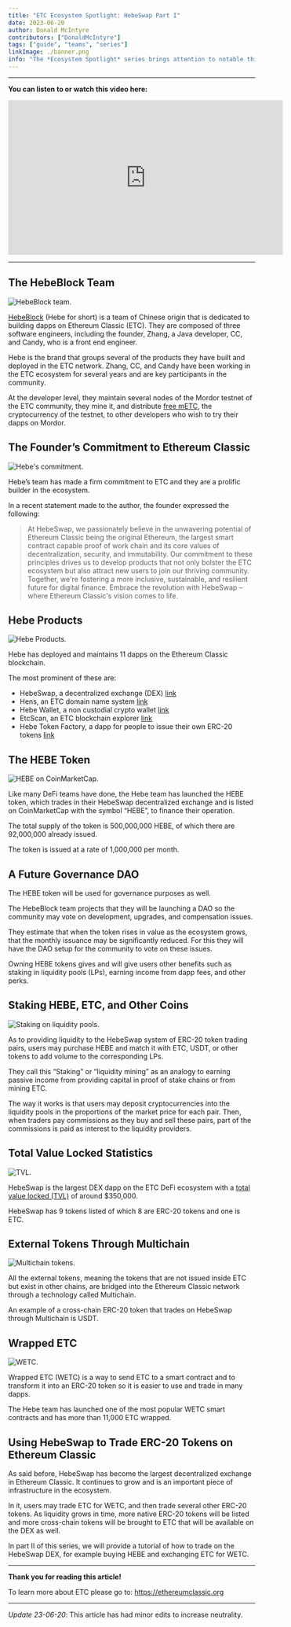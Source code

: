 ```yaml
---
title: "ETC Ecosystem Spotlight: HebeSwap Part I"
date: 2023-06-20
author: Donald McIntyre
contributors: ["DonaldMcIntyre"]
tags: ["guide", "teams", "series"]
linkImage: ./banner.png
info: "The *Ecosystem Spotlight* series brings attention to notable third party projects operating in the Ethereum Classic space. The articles in this series, along with all other content on this website, *are not* and *can not* be considered official endorsements. Content is provided for informational purposes only, and do not reflect the views of all ETC stakeholders. Always do your own research."
---
```


---
**You can listen to or watch this video here:**

<iframe width="560" height="315" src="https://www.youtube.com/embed/26ZpZiWWEsw" title="YouTube video player" frameborder="0" allow="accelerometer; autoplay; clipboard-write; encrypted-media; gyroscope; picture-in-picture; web-share" allowfullscreen></iframe>

---

## The HebeBlock Team

![HebeBlock team.](./1.png)

[HebeBlock](https://hebeblock.com/) (Hebe for short) is a team of Chinese origin that is dedicated to building dapps on Ethereum Classic (ETC). They are composed of three software engineers, including the founder, Zhang, a Java developer, CC, and Candy, who is a front end engineer.

Hebe is the brand that groups several of the products they have built and deployed in the ETC network. Zhang, CC, and Candy have been working in the ETC ecosystem for several years and are key participants in the community.

At the developer level, they maintain several nodes of the Mordor testnet of the ETC community, they mine it, and distribute [free mETC](https://easy.hebeswap.com/#/), the cryptocurrency of the testnet, to other developers who wish to try their dapps on Mordor.

## The Founder’s Commitment to Ethereum Classic

![Hebe's commitment.](./2.png)

Hebe’s team has made a firm commitment to ETC and they are a prolific builder in the ecosystem. 

In a recent statement made to the author, the founder expressed the following:

> At HebeSwap, we passionately believe in the unwavering potential of Ethereum Classic being the original Ethereum, the largest smart contract capable proof of work chain and its core values of decentralization, security, and immutability. Our commitment to these principles drives us to develop products that not only bolster the ETC ecosystem but also attract new users to join our thriving community. Together, we're fostering a more inclusive, sustainable, and resilient future for digital finance. Embrace the revolution with HebeSwap – where Ethereum Classic's vision comes to life.

## Hebe Products

![Hebe Products.](./3.png)

Hebe has deployed and maintains 11 dapps on the Ethereum Classic blockchain.

The most prominent of these are:

- HebeSwap, a decentralized exchange (DEX) [link](https://hebeswap.com/)
- Hens, an ETC domain name system [link](https://app.hens.domains/)
- Hebe Wallet, a non custodial crypto wallet [link](https://hebe.cc/)
- EtcScan, an ETC blockchain explorer [link](https://etcerscan.com/)
- Hebe Token Factory, a dapp for people to issue their own ERC-20 tokens [link](https://easy.hebeswap.com/#/)

## The HEBE Token

![HEBE on CoinMarketCap.](./4.png)

Like many DeFi teams have done, the Hebe team has launched the HEBE token, which trades in their HebeSwap decentralized exchange and is listed on CoinMarketCap with the symbol “HEBE”, to finance their operation.

The total supply of the token is 500,000,000 HEBE, of which there are 92,000,000 already issued.

The token is issued at a rate of 1,000,000 per month.
 
## A Future Governance DAO

The HEBE token will be used for governance purposes as well.

The HebeBlock team projects that they will be launching a DAO so the community may vote on development, upgrades, and compensation issues.

They estimate that when the token rises in value as the ecosystem grows, that the monthly issuance may be significantly reduced. For this they will have the DAO setup for the community to vote on these issues.

Owning HEBE tokens gives and will give users other benefits such as staking in liquidity pools (LPs), earning income from dapp fees, and other perks.

## Staking HEBE, ETC, and Other Coins

![Staking on liquidity pools.](./5.png)

As to providing liquidity to the HebeSwap system of ERC-20 token trading pairs, users may purchase HEBE and match it with ETC, USDT, or other tokens to add volume to the corresponding LPs.

They call this “Staking” or “liquidity mining” as an analogy to earning passive income from providing capital in proof of stake chains or from mining ETC.

The way it works is that users may deposit cryptocurrencies into the liquidity pools in the proportions of the market price for each pair. Then, when traders pay commissions as they buy and sell these pairs, part of the commissions is paid as interest to the liquidity providers.

## Total Value Locked  Statistics

![TVL.](./6.png)

HebeSwap is the largest DEX dapp on the ETC DeFi ecosystem with a [total value locked (TVL)](https://defillama.com/chain/EthereumClassic?tvl=true) of around $350,000.

HebeSwap has 9 tokens listed of which 8 are ERC-20 tokens and one is ETC.

## External Tokens Through Multichain

![Multichain tokens.](./7.png)

All the external tokens, meaning the tokens that are not issued inside ETC but exist in other chains, are bridged into the Ethereum Classic network through a technology called Multichain.

An example of a cross-chain ERC-20 token that trades on HebeSwap through Multichain is USDT.

## Wrapped ETC

![WETC.](./8.png)

Wrapped ETC (WETC) is a way to send ETC to a smart contract and to transform it into an ERC-20 token so it is easier to use and trade in many dapps.

The Hebe team has launched one of the most popular WETC smart contracts and has more than 11,000 ETC wrapped.

## Using HebeSwap to Trade ERC-20 Tokens on Ethereum Classic

As said before, HebeSwap has become the largest decentralized exchange in Ethereum Classic. It continues to grow and is an important piece of infrastructure in the ecosystem.

In it, users may trade ETC for WETC, and then trade several other ERC-20 tokens. As liquidity grows in time, more native ERC-20 tokens will be listed and more cross-chain tokens will be brought to ETC that will be available on the DEX as well.

In part II of this series, we will provide a tutorial of how to trade on the HebeSwap DEX, for example buying HEBE and exchanging ETC for WETC.

---

**Thank you for reading this article!**

To learn more about ETC please go to: https://ethereumclassic.org

---

*Update 23-06-20*: This article has had minor edits to increase neutrality.